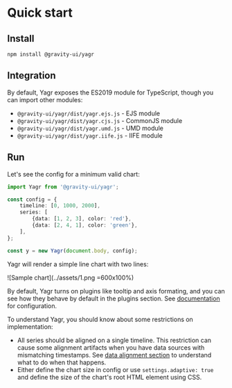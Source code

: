 # Quick start

## Install

```
npm install @gravity-ui/yagr
```

## Integration

By default, Yagr exposes the ES2019 module for TypeScript, though you can import other modules:

-   `@gravity-ui/yagr/dist/yagr.ejs.js` - EJS module
-   `@gravity-ui/yagr/dist/yagr.cjs.js` - CommonJS module
-   `@gravity-ui/yagr/dist/yagr.umd.js` - UMD module
-   `@gravity-ui/yagr/dist/yagr.iife.js` - IIFE module

## Run

Let's see the config for a minimum valid chart:

```ts
import Yagr from '@gravity-ui/yagr';

const config = {
    timeline: [0, 1000, 2000],
    series: [
        {data: [1, 2, 3], color: 'red'},
        {data: [2, 4, 1], color: 'green'},
    ],
};

const y = new Yagr(document.body, config);
```

Yagr will render а simple line chart with two lines:

![Sample chart](../assets/1.png =600x100%)

By default, Yagr turns on plugins like tooltip and axis formating, and you can see how they behave by default in the plugins section. See [documentation](./api/visualization.md) for configuration.

To understand Yagr, you should know about some restrictions on implementation:

-   All series should be aligned on a single timeline. This restriction can cause some alignment artifacts when you have data sources with mismatching timestamps. See [data alignment section](./api/data-processing.md#data-alignment) to understand what to do when that happens.
-   Either define the chart size in config or use `settings.adaptive: true` and define the size of the chart's root HTML element using CSS.
